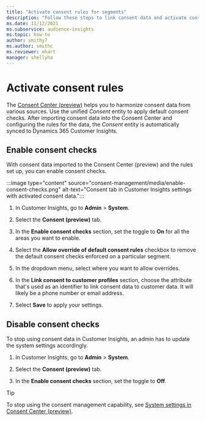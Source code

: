 ```yaml
---
title: "Activate consent rules for segments"
description: "Follow these steps to link consent data and activate consent checks in Dynamics 365 Customer Insights. An admin can also disable consent checks."
ms.date: 11/12/2021
ms.subservice: audience-insights
ms.topic: how-to
author: smithy7
ms.author: smithc
ms.reviewer: mhart
manager: shellyha
---
```


# Activate consent rules

The [Consent Center (preview)](consent-management/overview.md) helps you to harmonize consent data from various sources. Use the unified *Consent* entity to apply default consent checks. After importing consent data into the Consent Center and configuring the rules for the data, the *Consent* entity is automatically synced to Dynamics 365 Customer Insights.

## Enable consent checks

With consent data imported to the Consent Center (preview) and the rules set up, you can enable consent checks. 

:::image type="content" source="consent-management/media/enable-consent-checks.png" alt-text="Consent tab in Customer Insights settings with activated consent data.":::

1. In Customer Insights, go to **Admin** > **System**.

1. Select the **Consent (preview)** tab.

1. In the **Enable consent checks** section, set the toggle to **On** for all the areas you want to enable.

1. Select the **Allow override of default consent rules** checkbox to remove the default consent checks enforced on a particular segment. 

1. In the dropdown menu, select where you want to allow overrides.     

1. In the **Link consent to customer profiles** section, choose the attribute that's used as an identifier to link consent data to customer data. It will likely be a phone number or email address. 

1. Select **Save** to apply your settings.

## Disable consent checks

To stop using consent data in Customer Insights, an admin has to update the system settings accordingly.

1. In Customer Insights, go to **Admin** > **System**.

1. Select the **Consent (preview)** tab.

1. In the **Enable consent checks** section, set the toggle to **Off**.

> [!TIP]
> To stop using the consent management capability, see [System settings in Consent Center (preview)](consent-management/system-settings.md).
